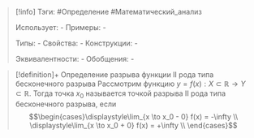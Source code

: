 > [!info]
> Тэги: #Определение #Математический_анализ   
> 
> Использует: *-*
> Примеры: *-*
> 
> Типы: *-*
> Свойства: *-*
> Конструкции: *-*
> 
> Эквивалентности: *-*
> Обобщения: *-*

> [!definition]+ Определение разрыва функции II рода типа бесконечного разрыва
> Рассмотрим функцию $y = f(x):X \subset \mathbb{R}\rightarrow Y \subset \mathbb{R}$. Тогда точка $x_0$ называется точкой разрыва II рода типа бесконечного разрыва, если
> $$\begin{cases}\displaystyle\lim_{x \to x_0 - 0} f(x) = -\infty \\ \displaystyle\lim_{x \to x_0 + 0} f(x) = +\infty \\ \end{cases}$$